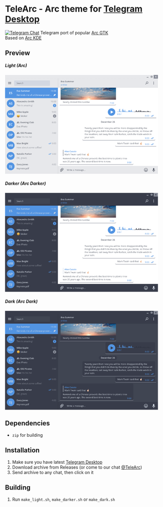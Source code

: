 # TeleArc - Arc theme for [Telegram Desktop][telegram_desktop]
[![Telegram Chat](https://img.shields.io/badge/chat-on%20telegram-0d86d7.svg?style=flat)]([telegram_channel])
Telegram port of popular [Arc GTK][arc_gtk]  
Based on [Arc KDE][arc_kde]

## Preview
##### Light (Arc)
<img src="https://raw.githubusercontent.com/MrYadro/TeleArc/master/light_preview.png" alt="Light preview" style="width:903;height:584">

##### Darker (Arc Darker)
<img src="https://raw.githubusercontent.com/MrYadro/TeleArc/master/darker_preview.png" alt="Darker preview" style="width:903;height:584">

##### Dark (Arc Dark)
<img src="https://raw.githubusercontent.com/MrYadro/TeleArc/master/dark_preview.png" alt="Dark preview" style="width:903;height:584">

## Dependencies
- `zip` for building

## Installation
1. Make sure you have latest [Telegram Desktop][telegram_desktop]
2. Download archive from Releases (or come to our chat [@TeleArc][telegram_channel])
3. Send archive to any chat, then click on it

## Building
1. Run `make_light.sh`, `make_darker.sh` or `make_dark.sh`

[telegram_desktop]: https://desktop.telegram.org
[arc_gtk]: https://github.com/horst3180/arc-theme
[arc_kde]: https://github.com/PapirusDevelopmentTeam/arc-kde
[telegram_channel]: https://t.me/TeleArc
